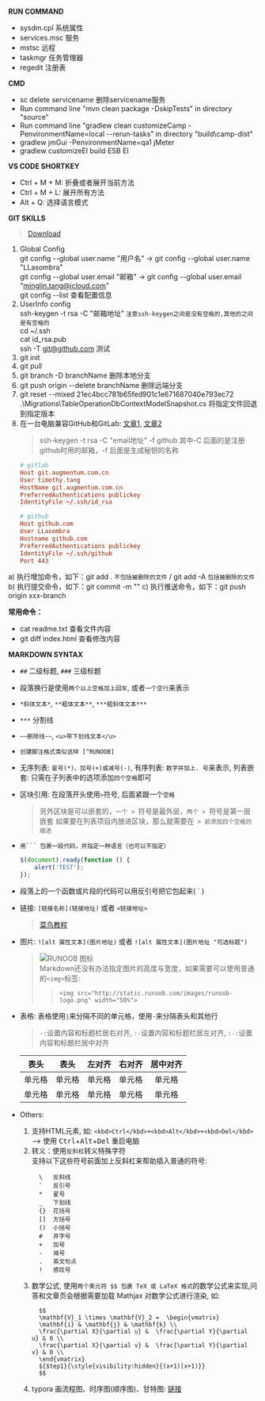**RUN COMMAND**
  - sysdm.cpl 系统属性
  - services.msc 服务
  - mstsc 远程
  - taskmgr 任务管理器
  - regedit 注册表

**CMD**
  - sc delete servicename 删除servicename服务
  - Run command line "mvn clean package -DskipTests" in directory "source"
  - Run command line "gradlew clean customizeCamp -PenvironmentName=local --rerun-tasks" in directory "build\camp-dist"
  - gradlew jmGui -PenvironmentName=qa1    jMeter
  - gradlew customizeEI     build ESB EI

**VS CODE SHORTKEY**
  - Ctrl + M + M: 折叠或者展开当前方法
  - Ctrl + M + L:  展开所有方法
  - Alt + Q: 选择语言模式

**GIT SKILLS**  
> [Download](https://npm.taobao.org/mirrors/git-for-windows/)
1. Global Config  
git config --global user.name "用户名"  -> git config --global user.name "LLasombra"  
git config --global user.email "邮箱"   -> git config --global user.email "minglin.tang@icloud.com"  
git config --list 查看配置信息
2. UserInfo config  
ssh-keygen -t rsa -C "邮箱地址" `注意ssh-keygen之间是没有空格的,其他的之间是有空格的`  
cd ~/.ssh  
cat id_rsa.pub  
ssh -T git@github.com  测试  
3. git init
4. git pull
5. git branch -D branchName 删除本地分支
6. git push origin --delete branchName 删除远端分支
7. git reset --mixed 21ec4bcc781b65fed901c1e671687040e793ec72 .\Migrations\TableOperationDbContextModelSnapshot.cs 将指定文件回退到指定版本
8. 在一台电脑兼容GitHub和GitLab: [文章1](https://www.cnblogs.com/dennyzhangdd/p/10607472.html), [文章2](https://zhuanlan.zhihu.com/p/34405577)
    > ssh-keygen -t rsa -C "email地址"   -f github    其中-C 后面的是注册github时用的邮箱，-f 后面是生成秘钥的名称
    ``` conf
    # gitlab
    Host git.augmentum.com.cn
    User timothy.tang
    HostName git.augmentum.com.cn
    PreferredAuthentications publickey
    IdentityFile ~/.ssh/id_rsa

    # github
    Host github.com
    User LLasombra
    Hostname github.com
    PreferredAuthentications publickey
    IdentityFile ~/.ssh/github
    Port 443
    ```

a) 执行增加命令，如下：git add . `不包括被删除的文件` / git add -A `包括被删除的文件`  
b) 执行提交命令，如下：git commit -m ""
c) 执行推送命令，如下：git push origin xxx-branch

**常用命令：**  
  - cat readme.txt 查看文件内容
  - git diff index.html 查看修改内容

**MARKDOWN SYNTAX**
  - `##` 二级标题, `###` 三级标题
  - 段落换行是使用`两个以上空格加上回车`, 或者`一个空行`来表示
  - `*斜体文本*`, `**粗体文本**`, `***粗斜体文本***`
  - `***` 分割线
  - `~~删除线~~`, `<u>带下划线文本</u>`
  - `创建脚注格式类似这样 [^RUNOOB]`
  - 无序列表: `星号(*)、加号(+)或减号(-)`, 有序列表: `数字并加上. 号`来表示, 列表嵌套: 只需在子列表中的选项添加`四个空格`即可
  - 区块引用: 在段落开头使用` > `符号, 后面紧跟一个`空格`
      > 另外区块是可以嵌套的，`一个 > `符号是最外层，`两个 > `符号是第一层嵌套
      > 如果要在列表项目内放进区块，那么就需要在` > 前添加四个空格的缩进`
  - `用``` 包裹一段代码，并指定一种语言（也可以不指定）`
    ```javascript
    $(document).ready(function () {
        alert('TEST');
    });
    ```  
  - 段落上的一个函数或片段的代码可以用反引号把它包起来( ` )
  - 链接: `[链接名称](链接地址)` 或者 `<链接地址>`
      > [菜鸟教程](https://www.runoob.com)
  - 图片: `![alt 属性文本](图片地址)` 或者 `![alt 属性文本](图片地址 "可选标题")`
      > ![RUNOOB 图标](http://static.runoob.com/images/runoob-logo.png)  
      > Markdown还没有办法指定图片的高度与宽度，如果需要可以使用普通的`<img>`标签:  
      > > `<img src="http://static.runoob.com/images/runoob-logo.png" width="50%">`
  - 表格: 表格使用` | `来分隔不同的单元格，使用` - `来分隔表头和其他行
      > `-:`设置内容和标题栏居右对齐, `:-`设置内容和标题栏居左对齐, `:-:`设置内容和标题栏居中对齐  
    
    |  表头  |  表头  | 左对齐 | 右对齐 | 居中对齐 |  
    | :----: | :----: | :----  | ----:  | :----: |  
    | 单元格 | 单元格 | 单元格 | 单元格 | 单元格 |  
    | 单元格 | 单元格 | 单元格 | 单元格 | 单元格 |  
  - Others:
    1. 支持HTML元素, 如: `<kbd>Ctrl</kbd>+<kbd>Alt</kbd>+<kbd>Del</kbd>` --> 使用 <kbd>Ctrl</kbd>+<kbd>Alt</kbd>+<kbd>Del</kbd> 重启电脑
    2. 转义：使用`反斜杠`转义特殊字符  
      支持以下这些符号前面加上反斜杠来帮助插入普通的符号:  
        ```
          \   反斜线
          `   反引号
          *   星号
          _   下划线
          {}  花括号
          []  方括号
          ()  小括号
          #   井字号
          +   加号
          -   减号
          .   英文句点
          !   感叹号
        ```
    3. 数学公式, 使用`两个美元符 $$ 包裹 TeX 或 LaTeX 格式`的数学公式来实现,问答和文章页会根据需要加载 Mathjax 对数学公式进行渲染, 如: 
        ```
          $$
          \mathbf{V}_1 \times \mathbf{V}_2 =  \begin{vmatrix} 
          \mathbf{i} & \mathbf{j} & \mathbf{k} \\
          \frac{\partial X}{\partial u} &  \frac{\partial Y}{\partial u} & 0 \\
          \frac{\partial X}{\partial v} &  \frac{\partial Y}{\partial v} & 0 \\
          \end{vmatrix}
          ${$tep1}{\style{visibility:hidden}{(x+1)(x+1)}}
          $$
        ``` 
    4. typora 画流程图、时序图(顺序图)、甘特图:  [链接](https://www.runoob.com/markdown/md-advance.html)
